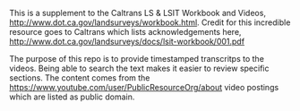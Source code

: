 This is a supplement to the Caltrans LS & LSIT Workbook and Videos, http://www.dot.ca.gov/landsurveys/workbook.html.  Credit for this incredible resource goes to Caltrans which lists acknowledgements here, http://www.dot.ca.gov/landsurveys/docs/lsit-workbook/001.pdf

The purpose of this repo is to provide timestamped transcritps to the videos.  Being able to search the text makes it easier to review specific sections.  The content comes from the https://www.youtube.com/user/PublicResourceOrg/about video postings which are listed as public domain.  